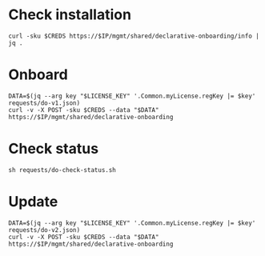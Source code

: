 # Check installation

```
curl -sku $CREDS https://$IP/mgmt/shared/declarative-onboarding/info | jq .
```

# Onboard

```
DATA=$(jq --arg key "$LICENSE_KEY" '.Common.myLicense.regKey |= $key' requests/do-v1.json)
curl -v -X POST -sku $CREDS --data "$DATA" https://$IP/mgmt/shared/declarative-onboarding
```

# Check status

```
sh requests/do-check-status.sh
```

# Update

```
DATA=$(jq --arg key "$LICENSE_KEY" '.Common.myLicense.regKey |= $key' requests/do-v2.json)
curl -v -X POST -sku $CREDS --data "$DATA" https://$IP/mgmt/shared/declarative-onboarding
```